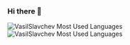### Hi there 👋

<!--
**VasilSlavchev/vasilslavchev** is a ✨ _special_ ✨ repository because its `README.md` (this file) appears on your GitHub profile.

Here are some ideas to get you started:

- 🔭 I’m currently working on ...
- 🌱 I’m currently learning ...
- 👯 I’m looking to collaborate on ...
- 🤔 I’m looking for help with ...
- 💬 Ask me about ...
- 📫 How to reach me: ...
- 😄 Pronouns: ...
- ⚡ Fun fact: ...
-->
<div class="tw-flex tw-flex-col tw-overflow-visible tw-w-full tw-h-full tw-flex tw-flex-col tw-justify-between">
    <img src="https://github-readme-stats.vercel.app/api/top-langs/?username=VasilSlavchev&amp;layout=compact" alt="VasilSlavchev Most Used Languages">
</div>
                
<div class="tw-flex tw-flex-col tw-overflow-visible tw-w-full tw-h-full tw-flex tw-flex-col tw-justify-between">
    <img src="https://github-readme-stats.vercel.app/api/top-langs/?username=VasilSlavchev&amp;layout=compact" alt="VasilSlavchev Most Used Languages">
</div>
